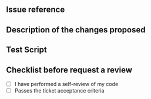 ## Issue reference

## Description of the changes proposed

## Test Script

## Checklist before request a review

- [ ] I have performed a self-review of my code
- [ ] Passes the ticket acceptance criteria
